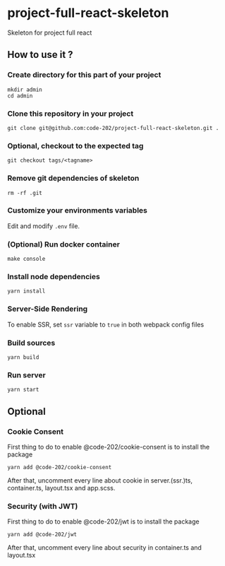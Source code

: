 # project-full-react-skeleton
Skeleton for project full react

## How to use it ?

### Create directory for this part of your project
```
mkdir admin
cd admin
```

### Clone this repository in your project
```
git clone git@github.com:code-202/project-full-react-skeleton.git .
```

### Optional, checkout to the expected tag
```
git checkout tags/<tagname>
```

### Remove git dependencies of skeleton
```
rm -rf .git
```

### Customize your environments variables
Edit and modify `.env` file.

### (Optional) Run docker container
```
make console
```

### Install node dependencies
```
yarn install
```

### Server-Side Rendering
To enable SSR, set `ssr` variable to `true` in both webpack config files

### Build sources
```
yarn build
```

### Run server
```
yarn start
```

## Optional

### Cookie Consent
First thing to do to enable @code-202/cookie-consent is to install the package
```
yarn add @code-202/cookie-consent
```

After that, uncomment every line about cookie in server.(ssr.)ts, container.ts, layout.tsx and app.scss.

### Security (with JWT)
First thing to do to enable @code-202/jwt is to install the package
```
yarn add @code-202/jwt
```

After that, uncomment every line about security in container.ts and layout.tsx
